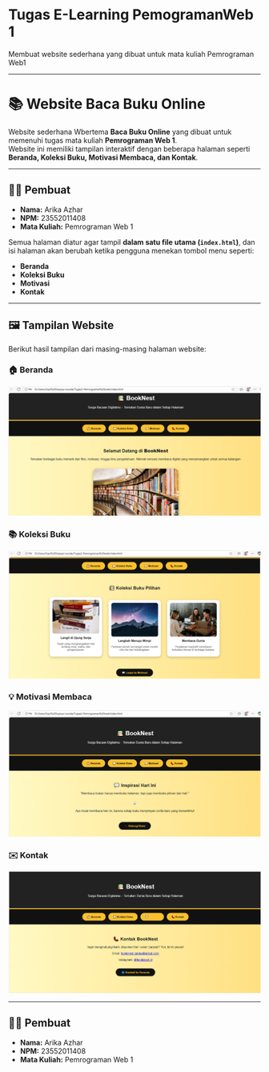 # Tugas E-Learning PemogramanWeb 1
Membuat website sederhana yang dibuat untuk mata kuliah Pemrograman Web1 
  
   ---

# 📚 Website Baca Buku Online

Website sederhana Wbertema **Baca Buku Online** yang dibuat untuk memenuhi tugas mata kuliah **Pemrograman Web 1**.  
Website ini memiliki tampilan interaktif dengan beberapa halaman seperti **Beranda, Koleksi Buku, Motivasi Membaca, dan Kontak**.

---

## 👩‍💻 Pembuat

- **Nama:** Arika Azhar  
- **NPM:** 23552011408  
- **Mata Kuliah:** Pemrograman Web 1  

Semua halaman diatur agar tampil **dalam satu file utama (`index.html`)**, dan isi halaman akan berubah ketika pengguna menekan tombol menu seperti:
- **Beranda**
- **Koleksi Buku**
- **Motivasi**
- **Kontak**

---

## 🖼️ Tampilan Website

Berikut hasil tampilan dari masing-masing halaman website:

### 🏠 Beranda
![Tampilan Beranda](beranda.png.png)

### 📚 Koleksi Buku
![Tampilan Koleksi Buku](koleksi.png.png)

### 💡 Motivasi Membaca
![Tampilan Motivasi](motivasi.png.png)

### ✉️ Kontak
![Tampilan Kontak](kontak.png.png)

---
## 👩‍💻 Pembuat

- **Nama:** Arika Azhar  
- **NPM:** 23552011408  
- **Mata Kuliah:** Pemrograman Web 1  

